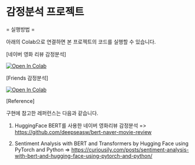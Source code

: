 # 감정분석 프로젝트

= 실행방법 =

아래의 Colab으로 연결하면 본 프로젝트의 코드를 실행할 수 있습니다.

[네이버 영화 리뷰 감정분석]

[![Open In Colab](https://colab.research.google.com/assets/colab-badge.svg)](https://colab.research.google.com/drive/17DyQPdYoJLjd-YCnntujESxHNKR9b_KG#scrollTo=NPDG0dBSmulZ)


[Friends 감정분석]

[![Open In Colab](https://colab.research.google.com/assets/colab-badge.svg)](https://colab.research.google.com/drive/1_t2OWsxQOdI8_GiVmoLpDuKLGWrzUmqJ#scrollTo=EddOJgEZ4z-_)


[Reference]

구현에 참고한 레퍼런스는 다음과 같습니다.

1. HuggingFace BERT를 사용한 네이버 영화리뷰 감정분석
 => https://github.com/deepseasw/bert-naver-movie-review

2. Sentiment Analysis with BERT and Transformers by Hugging Face using PyTorch and Python
 => https://curiousily.com/posts/sentiment-analysis-with-bert-and-hugging-face-using-pytorch-and-python/
